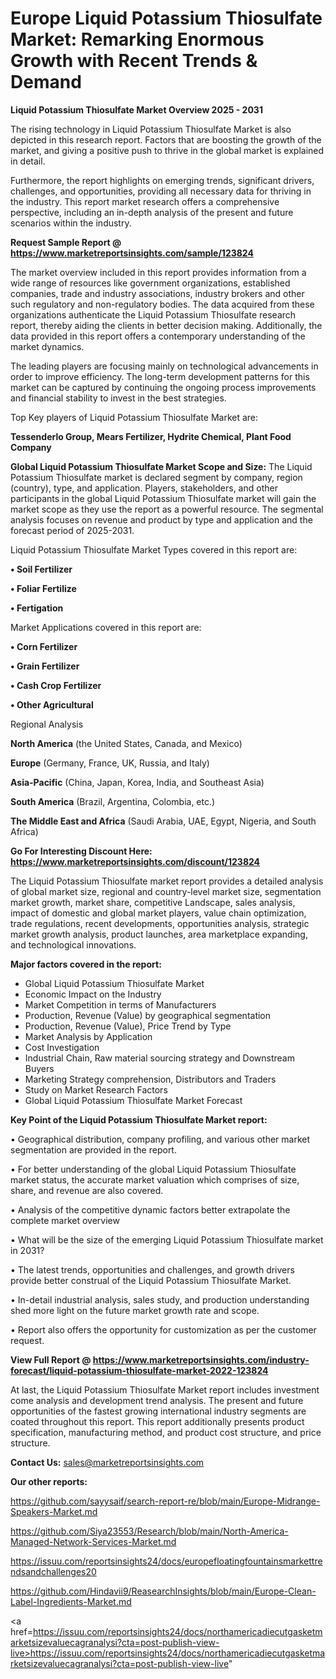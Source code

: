 # Europe Liquid Potassium Thiosulfate Market: Remarking Enormous Growth with Recent Trends & Demand

<Strong> Liquid Potassium Thiosulfate Market Overview 2025 - 2031</strong>

The rising technology in Liquid Potassium Thiosulfate Market is also depicted in this research report. Factors that are boosting the growth of the market, and giving a positive push to thrive in the global market is explained in detail.

Furthermore, the report highlights on emerging trends, significant drivers, challenges, and opportunities, providing all necessary data for thriving in the industry. This report market research offers a comprehensive perspective, including an in-depth analysis of the present and future scenarios within the industry.

<strong>Request Sample Report @ <a href=https://www.marketreportsinsights.com/sample/123824>https://www.marketreportsinsights.com/sample/123824</a></strong>

The market overview included in this report provides information from a wide range of resources like government organizations, established companies, trade and industry associations, industry brokers and other such regulatory and non-regulatory bodies. The data acquired from these organizations authenticate the Liquid Potassium Thiosulfate research report, thereby aiding the clients in better decision making. Additionally, the data provided in this report offers a contemporary understanding of the market dynamics.

The leading players are focusing mainly on technological advancements in order to improve efficiency. The long-term development patterns for this market can be captured by continuing the ongoing process improvements and financial stability to invest in the best strategies.

Top Key players of Liquid Potassium Thiosulfate Market are:

<strong>Tessenderlo Group, Mears Fertilizer, Hydrite Chemical, Plant Food Company</strong>

<strong><b>Global Liquid Potassium Thiosulfate Market Scope and Size:</b></strong>
The Liquid Potassium Thiosulfate market is declared segment by company, region (country), type, and application. Players, stakeholders, and other participants in the global Liquid Potassium Thiosulfate market will gain the market scope as they use the report as a powerful resource. The segmental analysis focuses on revenue and product by type and application and the forecast period of 2025-2031.

Liquid Potassium Thiosulfate Market Types covered in this report are:

<strong>• Soil Fertilizer

• Foliar Fertilize

• Fertigation</strong>

Market Applications covered in this report are:

<strong>• Corn Fertilizer

• Grain Fertilizer

• Cash Crop Fertilizer

• Other Agricultural</strong> 

Regional Analysis

<strong>North America</strong> (the United States, Canada, and Mexico)

<strong>Europe</strong> (Germany, France, UK, Russia, and Italy)

<strong>Asia-Pacific</strong> (China, Japan, Korea, India, and Southeast Asia)

<strong>South America</strong> (Brazil, Argentina, Colombia, etc.)

<strong>The Middle East and Africa</strong> (Saudi Arabia, UAE, Egypt, Nigeria, and South Africa)

<strong>Go For Interesting Discount Here: <a href=https://www.marketreportsinsights.com/discount/123824>https://www.marketreportsinsights.com/discount/123824</a></strong>

The Liquid Potassium Thiosulfate market report provides a detailed analysis of global market size, regional and country-level market size, segmentation market growth, market share, competitive Landscape, sales analysis, impact of domestic and global market players, value chain optimization, trade regulations, recent developments, opportunities analysis, strategic market growth analysis, product launches, area marketplace expanding, and technological innovations.

<strong><b>Major factors covered in the report:</b></strong>
<ul>
  <li>Global Liquid Potassium Thiosulfate Market </li>
  <li>Economic Impact on the Industry</li>
  <li>Market Competition in terms of Manufacturers</li>
  <li>Production, Revenue (Value) by geographical segmentation</li>
  <li>Production, Revenue (Value), Price Trend by Type</li>
  <li>Market Analysis by Application</li>
  <li>Cost Investigation</li>
  <li>Industrial Chain, Raw material sourcing strategy and Downstream Buyers</li>
  <li>Marketing Strategy comprehension, Distributors and Traders</li>
  <li>Study on Market Research Factors</li>
  <li>Global Liquid Potassium Thiosulfate Market Forecast</li>
</ul>

<strong><b>Key Point of the Liquid Potassium Thiosulfate Market report:</b></strong>

• Geographical distribution, company profiling, and various other market segmentation are provided in the report.

• For better understanding of the global Liquid Potassium Thiosulfate market status, the accurate market valuation which comprises of size, share, and revenue are also covered.

• Analysis of the competitive dynamic factors better extrapolate the complete market overview

• What will be the size of the emerging Liquid Potassium Thiosulfate market in 2031?

• The latest trends, opportunities and challenges, and growth drivers provide better construal of the Liquid Potassium Thiosulfate Market.

• In-detail industrial analysis, sales study, and production understanding shed more light on the future market growth rate and scope.

• Report also offers the opportunity for customization as per the customer request.

<strong><b>View Full Report @ <a href=https://www.marketreportsinsights.com/industry-forecast/liquid-potassium-thiosulfate-market-2022-123824>https://www.marketreportsinsights.com/industry-forecast/liquid-potassium-thiosulfate-market-2022-123824</a></b></strong>


At last, the Liquid Potassium Thiosulfate Market report includes investment come analysis and development trend analysis. The present and future opportunities of the fastest growing international industry segments are coated throughout this report. This report additionally presents product specification, manufacturing method, and product cost structure, and price structure.

<strong>Contact Us:</strong>
sales@marketreportsinsights.com

<strong>Our other reports:</strong>

<a href=https://github.com/sayysaif/search-report-re/blob/main/Europe-Midrange-Speakers-Market.md>https://github.com/sayysaif/search-report-re/blob/main/Europe-Midrange-Speakers-Market.md</a>

<a href=https://github.com/Siya23553/Research/blob/main/North-America-Managed-Network-Services-Market.md>https://github.com/Siya23553/Research/blob/main/North-America-Managed-Network-Services-Market.md</a>

<a href=https://issuu.com/reportsinsights24/docs/europefloatingfountainsmarkettrendsandchallenges20>https://issuu.com/reportsinsights24/docs/europefloatingfountainsmarkettrendsandchallenges20</a>

<a href=https://github.com/Hindavii9/ReasearchInsights/blob/main/Europe-Clean-Label-Ingredients-Market.md>https://github.com/Hindavii9/ReasearchInsights/blob/main/Europe-Clean-Label-Ingredients-Market.md</a>

<a href=https://issuu.com/reportsinsights24/docs/northamericadiecutgasketmarketsizevaluecagranalysi?cta=post-publish-view-live>https://issuu.com/reportsinsights24/docs/northamericadiecutgasketmarketsizevaluecagranalysi?cta=post-publish-view-live</a>"
